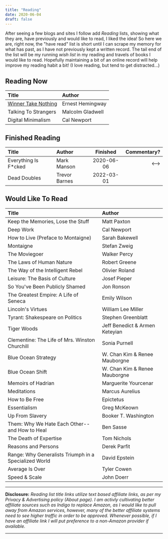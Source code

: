 ```yaml
---
title: "Reading"
date: 2020-06-04
draft: false
---
```


After seeing a few blogs and sites I follow add *Reading* lists, showing what they are, have previously and would like to read, I liked the idea!
So here we are, right now, the "have read" list is short until I can scrape my memory for what has past, as I have not previously kept a written record.
The tail end of the list will be my running *wish list* in my reading and travels of books I would like to read. Hopefully maintaining a bit of an online
record will help improve my reading habit a bit! (I love reading, but tend to get distracted...)

## Reading Now

| Title | Author |
|:------|:-------|
| [Winner Take Nothing](https://amzn.to/2Y9A0pX) | Ernest Hemingway |
| Talking To Strangers | Malcolm Gladwell |
| Digital Minimalism | Cal Newport |

## Finished Reading

| Title | Author | Finished | Commentary? |
|:------|:-------|:--------:|------------:|
| Everything Is F*cked | Mark Manson | 2020-06-06 | <--> |
| Dead Doubles | Trevor Barnes | 2022-03-01 | |


## Would Like To Read

| Title | Author |
|:------|:-------|
| Keep the Memories, Lose the Stuff | Matt Paxton |
| Deep Work | Cal Newport |
| How to Live (Preface to Montaigne) | Sarah Bakewell |
| Montaigne | Stefan Zweig |
| The Moviegoer | Walker Percy |
| The Laws of Human Nature | Robert Greene |
| The Way of the Intelligent Rebel | Olivier Roland |
| Leisure: The Basis of Culture | Josef Pieper |
| So You've Been Publicly Shamed | Jon Ronson |
| The Greatest Empire: A Life of Seneca | Emily Wilson |
| Lincoln's Virtues | William Lee Miller |
| Tyrant: Shakespeare on Politics | Stephen Greenblatt |
| Tiger Woods | Jeff Benedict & Armen Keteyian |
| Clementine: The Life of Mrs. Winston Churchill | Sonia Purnell |
| Blue Ocean Strategy | W. Chan Kim & Renee Mauborgne |
| Blue Ocean Shift | W. Chan Kim & Renee Mauborgne |
| Memoirs of Hadrian | Marguerite Yourcenar |
| Meditations | Marcus Aurelius |
| How to Be Free | Epictetus |
| Essentialism | Greg McKeown |
| Up From Slavery | Booker T. Washington |
| Them: Why We Hate Each Other--and How to Heal | Ben Sasse |
| The Death of Expertise | Tom Nichols |
| Reasons and Persons | Derek Parfit |
| Range: Why Generalists Triumph in a Specialized World | David Epstein |
| Average Is Over | Tyler Cowen |
| Speed & Scale | John Doerr |


---

**Disclosure:** *Reading list title links utilize text based affiliate links, as per my Privacy & Advertising policy (About page). I am activly cultivating better affiliate sources such as Indigo to replace Amazon, as I would like to pull away
from Amazon services, however, many of the better affiliate systems need to see higher traffic in order to be approved. Whenever possible, if I have an affiliate link I will put preference to a non-Amazon provider if available.*

---
